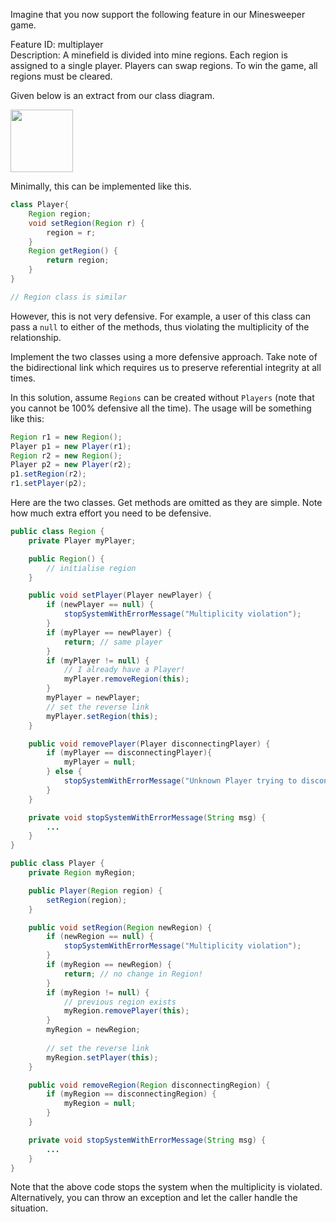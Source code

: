 <panel header="{{ icon_Q_A }} Implement `Player` and `Region`">
<question has-input="true">

Imagine that you now support the following feature in our Minesweeper game.

<box>

Feature ID: multiplayer<br>
Description: A minefield is divided into mine regions. Each region is assigned to a single player. Players can swap regions. To win the game, all regions must be cleared.

</box>

Given below is an extract from our class diagram.

<img src="{{baseUrl}}/errorHandling/defensiveProgramming/referentialIntegrity/images/playerRegion.png" height="100" />
<p/>

Minimally, this can be implemented like this.

```java
class Player{
    Region region;
    void setRegion(Region r) {
        region = r;
    }
    Region getRegion() {
        return region;
    }
} 

// Region class is similar
```

However, this is not very defensive. For example, a user of this class can pass a `null` to either of the methods, thus violating the multiplicity of the relationship.

Implement the two classes using a more defensive approach. Take note of the bidirectional link which requires us to preserve referential integrity at all times.

<div slot="answer">

In this solution, assume `Regions` can be created without `Players` (note that you cannot be 100% defensive all the time). The usage will be something like this:

```java
Region r1 = new Region();
Player p1 = new Player(r1);
Region r2 = new Region();
Player p2 = new Player(r2);
p1.setRegion(r2);
r1.setPlayer(p2);
```

Here are the two classes.  Get methods are omitted as they are simple.  Note how much extra effort you need to be defensive.

```java
public class Region {
    private Player myPlayer;

    public Region() {
        // initialise region
    }

    public void setPlayer(Player newPlayer) {
        if (newPlayer == null) {
            stopSystemWithErrorMessage("Multiplicity violation");
        }
        if (myPlayer == newPlayer) {
            return; // same player
        }
        if (myPlayer != null) {
            // I already have a Player!
            myPlayer.removeRegion(this);
        }
        myPlayer = newPlayer;
        // set the reverse link
        myPlayer.setRegion(this);
    }

    public void removePlayer(Player disconnectingPlayer) {
        if (myPlayer == disconnectingPlayer){
            myPlayer = null;
        } else {
            stopSystemWithErrorMessage("Unknown Player trying to disconnect");
        }
    }

    private void stopSystemWithErrorMessage(String msg) {
        ...
    }
}
```

```java
public class Player {
    private Region myRegion;

    public Player(Region region) {
        setRegion(region);
    }

    public void setRegion(Region newRegion) {
        if (newRegion == null) {
            stopSystemWithErrorMessage("Multiplicity violation");
        }
        if (myRegion == newRegion) {
            return; // no change in Region!
        }
        if (myRegion != null) {
            // previous region exists
            myRegion.removePlayer(this);
        }
        myRegion = newRegion;
        
        // set the reverse link
        myRegion.setPlayer(this);
    }

    public void removeRegion(Region disconnectingRegion) {
        if (myRegion == disconnectingRegion) {
            myRegion = null;
        }
    }

    private void stopSystemWithErrorMessage(String msg) {
        ...
    }
}
```

Note that the above code stops the system when the multiplicity is violated. Alternatively, you can throw an exception and let the caller handle the situation.

</div>
</question>
</panel>
